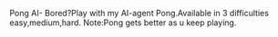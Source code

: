 
Pong AI-
Bored?Play with my AI-agent Pong.Available in 3 difficulties easy,medium,hard.
Note:Pong gets better as u keep playing.
